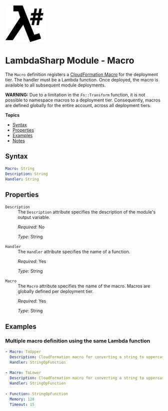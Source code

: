 ![λ#](LambdaSharp_v2_small.png)

# LambdaSharp Module - Macro

The `Macro` definition registers a [CloudFormation Macro](https://docs.aws.amazon.com/AWSCloudFormation/latest/UserGuide/template-macros.html) for the deployment tier. The handler must be a Lambda function. Once deployed, the macro is available to all subsequent module deployments.

**WARNING:** Due to a limitation in the `Fn::Transform` function, it is not possible to namespace macros to a deployment tier. Consequently, macros are defined globally for the entire account, across all deployment tiers.

__Topics__
* [Syntax](#syntax)
* [Properties](#properties)
* [Examples](#examples)
* [Notes](#notes)

## Syntax

```yaml
Macro: String
Description: String
Handler: String
```

## Properties

<dl>

<dt><code>Description</code></dt>
<dd>
The <code>Description</code> attribute specifies the description of the module's output variable.

<i>Required</i>: No

<i>Type</i>: String
</dd>

<dt><code>Handler</code></dt>
<dd>
The <code>Handler</code> attribute specifies the name of a function.

<i>Required</i>: Yes

<i>Type</i>: String
</dd>

</dl>

<dt><code>Macro</code></dt>
<dd>
The <code>Macro</code> attribute specifies the name of the macro. Macros are globally defined per deployment tier.

<i>Required</i>: Yes

<i>Type</i>: String
</dd>

## Examples

### Multiple macro definition using the same Lambda function

```yaml
- Macro: ToUpper
  Description: CloudFormation macro for converting a string to uppercase
  Handler: StringOpFunction

- Macro: ToLower
  Description: CloudFormation macro for converting a string to uppercase
  Handler: StringOpFunction

- Function: StringOpFunction
  Memory: 128
  Timeout: 15
```
